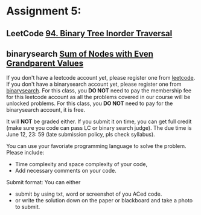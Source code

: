 # Assignment 5:
## LeetCode  [94. Binary Tree Inorder Traversal](https://leetcode.com/problems/binary-tree-inorder-traversal/)

## binarysearch [Sum of Nodes with Even Grandparent Values](https://binarysearch.com/room/No-Homers-Club-VhFa8Vma4Y?questionsetIndex=3) 

If you don't have a leetcode account yet, please register one from [leetcode](leetcode.com).
If you don't have a binarysearch account yet, please register one from [binarysearch](https://binarysearch.com).
For this class, you **DO NOT** need to pay the membership fee for this leetcode account as all 
the problems covered in our course will be unlocked problems.
For this class, you **DO NOT** need to pay for the binarysearch account, it is free.

It will **NOT** be graded either. If you submit it on time, you can get full credit (make sure you code can pass LC  or binary search judge). 
The due time is June 12, 23: 59 (late submission policy, pls check syllabus).

You can use your favoriate programming language to solve the problem.
Please include:
- Time complexity and space complexity of your code,
- Add necessary comments on your code.


Submit format:
You can either 
- submit by using txt, word or screenshot of you ACed code.
- or write the solution down on the paper or blackboard and take a photo to submit.
